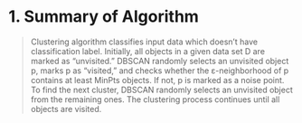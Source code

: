 # 1.	Summary of Algorithm

> Clustering algorithm classifies input data which doesn’t have classification label.  Initially, all objects in a given data set D are marked as “unvisited.” DBSCAN randomly selects an unvisited object p, marks p as “visited,” and checks whether the ε-neighborhood of p contains at least MinPts objects. If not, p is marked as a noise point. To find the next cluster, DBSCAN randomly selects an unvisited object from the remaining ones. The clustering process continues until all objects are visited. 

